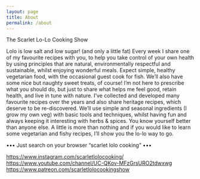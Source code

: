 ```yaml
---
layout: page
title: About
permalink: /about
---
```

  
The Scarlet Lo-Lo 
Cooking Show

Lolo is low salt and low sugar!                         (and only a little fat)
Every week I share one of my favourite recipes with you, to help you take control of your own health by using principles that are natural, environmentally respectful and sustainable, whilst enjoying wonderful meals.
Expect simple, healthy vegetarian food, with the occasional guest cook for fish. We’ll also have some nice but naughty sweet treats, of course!
I’m not here to prescribe what you should do, but just to share what helps me feel good, retain health, and live in tune with nature. I’ve collected and developed many favourite recipes over the years and also share heritage recipes, which deserve to be re-discovered.
We’ll use simple and seasonal ingredients (I grow my own veg) with basic tools and techniques, whilst having fun and always keeping it interesting with herbs & spices.
You know yourself better than anyone else. A little is more than nothing and if you would like to learn some vegetarian and fishy recipes, I’ll show you the lo-lo way to go.

••• Just search on your browser “scarlet lolo cooking” •••

https://www.instagram.com/scarletlolocooking/
https://www.youtube.com/channel/UC-QKov-MFzGrsURO2tdwxwg
https://www.patreon.com/scarletlolocookingshow
